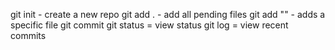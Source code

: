 git init - create a new repo
git add . - add all pending files
git add "" - adds a specific file
git commit
git status = view status
git log = view recent commits
